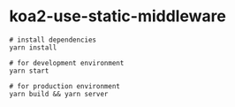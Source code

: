 # koa2-use-static-middleware

```
# install dependencies
yarn install

# for development environment
yarn start

# for production environment
yarn build && yarn server
```
